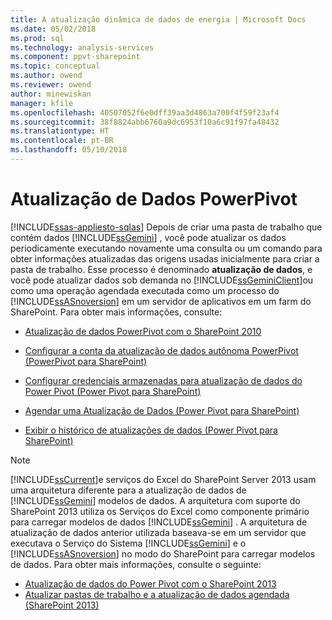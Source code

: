 ```yaml
---
title: A atualização dinâmica de dados de energia | Microsoft Docs
ms.date: 05/02/2018
ms.prod: sql
ms.technology: analysis-services
ms.component: ppvt-sharepoint
ms.topic: conceptual
ms.author: owend
ms.reviewer: owend
author: minewiskan
manager: kfile
ms.openlocfilehash: 40507052f6e0dff39aa3d4863a700f4f59f23af4
ms.sourcegitcommit: 38f8824abb6760a9dc6953f10a6c91f97fa48432
ms.translationtype: HT
ms.contentlocale: pt-BR
ms.lasthandoff: 05/10/2018
---
```

# <a name="power-pivot-data-refresh"></a>Atualização de Dados PowerPivot
[!INCLUDE[ssas-appliesto-sqlas](../../includes/ssas-appliesto-sqlas.md)]
  Depois de criar uma pasta de trabalho que contém dados [!INCLUDE[ssGemini](../../includes/ssgemini-md.md)] , você pode atualizar os dados periodicamente executando novamente uma consulta ou um comando para obter informações atualizadas das origens usadas inicialmente para criar a pasta de trabalho. Esse processo é denominado **atualização de dados**, e você pode atualizar dados sob demanda no [!INCLUDE[ssGeminiClient](../../includes/ssgeminiclient-md.md)]ou como uma operação agendada executada como um processo do [!INCLUDE[ssASnoversion](../../includes/ssasnoversion-md.md)] em um servidor de aplicativos em um farm do SharePoint. Para obter mais informações, consulte:  
  
-   [Atualização de dados PowerPivot com o SharePoint 2010](http://msdn.microsoft.com/en-us/01b54e6f-66e5-485c-acaa-3f9aa53119c9)  
  
-   [Configurar a conta da atualização de dados autônoma PowerPivot (PowerPivot para SharePoint)](http://msdn.microsoft.com/en-us/81401eac-c619-4fad-ad3e-599e7a6f8493)  
  
-   [Configurar credenciais armazenadas para atualização de dados do Power Pivot (Power Pivot para SharePoint)](http://msdn.microsoft.com/en-us/987eff0f-bcfe-4bbd-81e0-9aca993a2a75)  
  
-   [Agendar uma Atualização de Dados (Power Pivot para SharePoint)](http://msdn.microsoft.com/en-us/8571208f-6aae-4058-83c6-9f916f5e2f9b)  
  
-   [Exibir o histórico de atualizações de dados &#40;Power Pivot para SharePoint&#41;](../../analysis-services/power-pivot-sharepoint/view-data-refresh-history-power-pivot-for-sharepoint.md)  
  
> [!NOTE]  
>  [!INCLUDE[ssCurrent](../../includes/sscurrent-md.md)]e serviços do Excel do SharePoint Server 2013 usam uma arquitetura diferente para a atualização de dados de [!INCLUDE[ssGemini](../../includes/ssgemini-md.md)] modelos de dados. A arquitetura com suporte do SharePoint 2013 utiliza os Serviços do Excel como componente primário para carregar modelos de dados [!INCLUDE[ssGemini](../../includes/ssgemini-md.md)] . A arquitetura de atualização de dados anterior utilizada baseava-se em um servidor que executava o Serviço do Sistema [!INCLUDE[ssGemini](../../includes/ssgemini-md.md)] e o [!INCLUDE[ssASnoversion](../../includes/ssasnoversion-md.md)] no modo do SharePoint para carregar modelos de dados. Para obter mais informações, consulte o seguinte:  
>   
>  -   [Atualização de dados do Power Pivot com o SharePoint 2013](../../analysis-services/power-pivot-sharepoint/power-pivot-data-refresh-with-sharepoint-2013.md)  
> -   [Atualizar pastas de trabalho e a atualização de dados agendada &#40;SharePoint 2013&#41;](../../analysis-services/instances/install-windows/upgrade-workbooks-and-scheduled-data-refresh-sharepoint-2013.md)  
  
  
